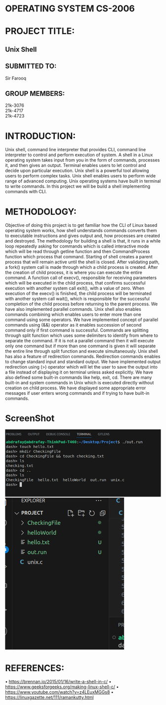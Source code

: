 # OPERATING SYSTEM CS-2006
# PROJECT TITLE:
## Unix Shell

## SUBMITTED TO:
Sir Farooq

## GROUP MEMBERS:
21k-3076 <br>
21k-4717 <br>
21k-4723

# INTRODUCTION:
Unix shell, command line interpreter that provides CLI, command line interpreter to control and perform execution of system. A shell in a Linux operating system takes input from you in the form of commands, processes it, and then gives an output. Terminal enables users to let control and decide upon particular execution. Unix shell is a powerful tool allowing users to perform complex tasks. Unix shell enables users to perform wide range of advanced computing. Unix operating systems have built in terminal to write commands. In this project we will be build a shell implementing commands with CLI.  

# METHODOLOGY:
Objective of doing this project is to get familiar how the CLI of Linux based operating system works, how shell understands commands converts them to executable instructions and gives output and, how processes are created and destroyed. 
The methodology for building a shell is that, it runs in a while loop repeatedly asking for commands which is called interactive mode which will be read through getline function and then CommandProcess function which process that command. Starting of shell creates a parent process that will remain active until the shell is closed. After validating path, a fork() system call is made through which a child process is created. After the creation of child process, it is where you can execute the entire command. A function call of execv(), responsible for receiving parameters which will be executed in the child process, that confirms successful execution with another system call exit(), with a value of zero. When execution of the execv() is finished, the child process will be terminated with another system call wait(), which is responsible for the successful completion of the child process before returning to the parent process.
We have also implemented parallel commands. Unix shell also enables commands combining which enables users to enter more than one command using some operators. We have implemented concept of parallel commands using (&&) operator as it enables succession of second command only if first command is successful. Commands are splitting through split function which uses some delimiters to identify from where to separate the command. If it is not a parallel command then it will execute only one command but if more than one command is given it will separate the entire line through split function and execute simultaneously.
Unix shell has also a feature of redirection commands. Redirection commands enables to change standard input and standard output. We have implemented output redirection using (>) operator which will let the user to save the output into a file instead of displaying it on terminal unless asked explicitly.
We have also defined some built-in commands like help, exit, cd. There are many built-in and system commands in Unix which is executed directly without creation on child process.
We have displayed some appropriate error messages if user enters wrong commands and if trying to have built-in commands.

# ScreenShot
<img src="ss1.jpeg">
<img src="ss2.jpeg">

# REFERENCES:
•	https://brennan.io/2015/01/16/write-a-shell-in-c/
•	https://www.geeksforgeeks.org/making-linux-shell-c/
•	https://www.youtube.com/watch?v=z4LEuxMGGs8
•	https://linuxgazette.net/111/ramankutty.html
